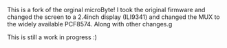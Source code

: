 This is a fork of the orginal microByte! 
I took the original firmware and changed the screen to a 2.4inch display (ILI9341) and changed the MUX to the widely available PCF8574. 
Along with other changes.g

This is still a work in progress :)
